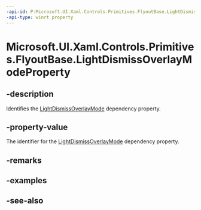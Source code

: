 ```yaml
---
-api-id: P:Microsoft.UI.Xaml.Controls.Primitives.FlyoutBase.LightDismissOverlayModeProperty
-api-type: winrt property
---
```


<!-- Property syntax
public Windows.UI.Xaml.DependencyProperty LightDismissOverlayModeProperty { get; }
-->

# Microsoft.UI.Xaml.Controls.Primitives.FlyoutBase.LightDismissOverlayModeProperty

## -description
Identifies the [LightDismissOverlayMode](flyoutbase_lightdismissoverlaymode.md) dependency property.

## -property-value
The identifier for the [LightDismissOverlayMode](flyoutbase_lightdismissoverlaymode.md) dependency property.

## -remarks

## -examples

## -see-also
